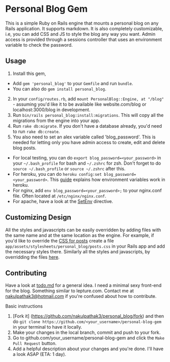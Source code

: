# Personal Blog Gem

This is a simple Ruby on Rails engine that mounts a personal blog on any Rails application. It supports markdown. It is also completely customizable, i.e, you can add CSS and JS to style the blog any way you    want. Admin access is provided through a sessions controller that uses an environment variable to check the password.

## Usage

1. Install this gem, 
  - Add `gem 'personal_blog'` to your `Gemfile` and run `bundle`. 
  - You can also do `gem install personal_blog`.

2. In your `config/routes.rb`, add `mount PersonalBlog::Engine, at "/blog"` - assuming you'd like it to be available like website.com/blog or localhost:3000/blog in development.
3. Run `bin/rails personal_blog:install:migrations`. This will copy all the migrations from the engine into your app.
4. Run `rake db:migrate`. If you don't have a database already, you'd need to run `rake db:create`.
5. You also need to set an alex variable called 'blog_password'. This is needed for letting only you have admin access to create, edit and delete blog posts.
  - For local testing, you can do `export blog_password=<your_password>` in your `~/.bash_profile` for bash and `~/.zshrc` for zsh. Don't forget to do `source ~/.bash_profile` or `source ~/.zshrc` after this.
  - For heroku, you can do `heroku config:set blog_password=<your_password>`. This [guide](https://devcenter.heroku.com/articles/config-vars) explains how environment variables work in heroku.
  - For nginx, add `env blog_password=<your_password>;` to your nginx.conf file. Often located at `/etc/nginx/nginx.conf`.
  - For apache, have a look at the [SetEnv](https://httpd.apache.org/docs/2.4/mod/mod_env.html) directive.
  
## Customizing Design

All the styles and javascripts can be easily overridden by adding files with the same name and at the same location as the engine. For example, if you'd like to override the [CSS for posts](https://github.com/nakulpathak3/personal-blog-gem/blob/master/app/assets/stylesheets/personal_blog/posts.css) create a file `app/assets/stylesheets/personal_blog/posts.css` in your Rails app and add the necessary styles there. Similarly all the styles and javascripts, by overridding the files [here](https://github.com/nakulpathak3/personal-blog-gem/blob/master/app/assets/).

## Contributing

Have a look at [todo.md](https://github.com/nakulpathak3/personal-blog-gem/blob/master/todo.md) for a general idea. I need a minimal sexy front-end for the blog. Something similar to lepture.com. Contact me at nakulpathak3@hotmail.com if you're confused about how to contribute.

Basic instructions

1. [Fork it] (https://github.com/nakulpathak3/personal_blog/fork) and then do `git clone https://github.com/<your_username>/personal-blog-gem` in your terminal to have it locally.
2. Make your changes in the local branch, commit and push to your fork.
3. Go to github.com/your_username/personal-blog-gem and click the `Make Pull Request` button.
4. Add a helpful description about your changes and you're done. I'll have a look ASAP (ETA: 1 day).

